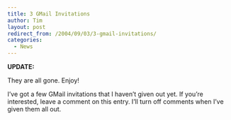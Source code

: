 ```yaml
---
title: 3 GMail Invitations
author: Tim
layout: post
redirect_from: /2004/09/03/3-gmail-invitations/
categories:
  - News
---
```

**UPDATE:**

They are all gone. Enjoy!

I&#8217;ve got a few GMail invitations that I haven&#8217;t given out yet. If you&#8217;re interested, leave a comment on this entry. I&#8217;ll turn off comments when I&#8217;ve given them all out.
